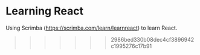 # Learning React
Using Scrimba (https://scrimba.com/learn/learnreact) to learn React.
>>>>>>> 2986bed330b08dec4cf3896942c1995276c17b91
